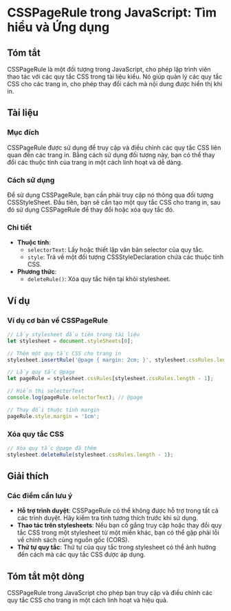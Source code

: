 <!--
Meta Description: # CSSPageRule trong JavaScript: Tìm hiểu và Ứng dụng ## Tóm tắt CSSPageRule là một đối tượng trong JavaScript, cho phép lập trình viên thao tác với cá...
Meta Keywords: quy, tắc, các, stylesheet, css
-->

# CSSPageRule trong JavaScript: Tìm hiểu và Ứng dụng

## Tóm tắt
CSSPageRule là một đối tượng trong JavaScript, cho phép lập trình viên thao tác với các quy tắc CSS trong tài liệu kiểu. Nó giúp quản lý các quy tắc CSS cho các trang in, cho phép thay đổi cách mà nội dung được hiển thị khi in.

## Tài liệu
### Mục đích
CSSPageRule được sử dụng để truy cập và điều chỉnh các quy tắc CSS liên quan đến các trang in. Bằng cách sử dụng đối tượng này, bạn có thể thay đổi các thuộc tính của trang in một cách linh hoạt và dễ dàng.

### Cách sử dụng
Để sử dụng CSSPageRule, bạn cần phải truy cập nó thông qua đối tượng CSSStyleSheet. Đầu tiên, bạn sẽ cần tạo một quy tắc CSS cho trang in, sau đó sử dụng CSSPageRule để thay đổi hoặc xóa quy tắc đó.

### Chi tiết
- **Thuộc tính**: 
  - `selectorText`: Lấy hoặc thiết lập văn bản selector của quy tắc.
  - `style`: Trả về một đối tượng CSSStyleDeclaration chứa các thuộc tính CSS.
- **Phương thức**: 
  - `deleteRule()`: Xóa quy tắc hiện tại khỏi stylesheet.

## Ví dụ
### Ví dụ cơ bản về CSSPageRule

```javascript
// Lấy stylesheet đầu tiên trong tài liệu
let stylesheet = document.styleSheets[0];

// Thêm một quy tắc CSS cho trang in
stylesheet.insertRule('@page { margin: 2cm; }', stylesheet.cssRules.length);

// Lấy quy tắc @page
let pageRule = stylesheet.cssRules[stylesheet.cssRules.length - 1];

// Hiển thị selectorText
console.log(pageRule.selectorText); // @page

// Thay đổi thuộc tính margin
pageRule.style.margin = '1cm';
```

### Xóa quy tắc CSS
```javascript
// Xóa quy tắc @page đã thêm
stylesheet.deleteRule(stylesheet.cssRules.length - 1);
```

## Giải thích
### Các điểm cần lưu ý
- **Hỗ trợ trình duyệt**: CSSPageRule có thể không được hỗ trợ trong tất cả các trình duyệt. Hãy kiểm tra tính tương thích trước khi sử dụng.
- **Thao tác trên stylesheets**: Nếu bạn cố gắng truy cập hoặc thay đổi quy tắc CSS trong một stylesheet từ một miền khác, bạn có thể gặp phải lỗi về chính sách cùng nguồn gốc (CORS).
- **Thứ tự quy tắc**: Thứ tự của quy tắc trong stylesheet có thể ảnh hưởng đến cách mà các quy tắc CSS được áp dụng.

## Tóm tắt một dòng
CSSPageRule trong JavaScript cho phép bạn truy cập và điều chỉnh các quy tắc CSS cho trang in một cách linh hoạt và hiệu quả.